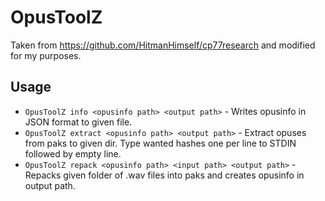 # OpusToolZ

Taken from https://github.com/HitmanHimself/cp77research and modified for my purposes.

## Usage

- `OpusToolZ info <opusinfo path> <output path>` - Writes opusinfo in JSON format to given file.
- `OpusToolZ extract <opusinfo path> <output path>` - Extract opuses from paks to given dir. Type wanted hashes one per line to STDIN followed by empty line.
- `OpusToolZ repack <opusinfo path> <input path> <output path>` - Repacks given folder of .wav files into paks and creates opusinfo in output path.
